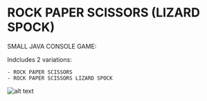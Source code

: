 # ROCK PAPER SCISSORS (LIZARD SPOCK)

SMALL JAVA CONSOLE GAME:

Indcludes 2 variations:

    - ROCK PAPER SCISSORS
    - ROCK PAPER SCISSORS LIZARD SPOCK
    
![alt text](https://e7.pngegg.com/pngimages/799/252/png-clipart-rock-paper-scissors-rock-paper-scissors-lizard-spock-logo-scissors-game-white.png)
    
    
